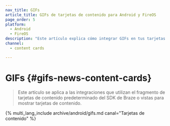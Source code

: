 ```yaml
---
nav_title: GIFs
article_title: GIFs de tarjetas de contenido para Android y FireOS
page_order: 5
platform: 
  - Android
  - FireOS
description: "Este artículo explica cómo integrar GIFs en tus tarjetas de contenido de Android o FireOS."
channel:
  - content cards

---
```


# GIFs {#gifs-news-content-cards}

> Este artículo se aplica a las integraciones que utilizan el fragmento de tarjetas de contenido predeterminado del SDK de Braze o vistas para mostrar tarjetas de contenido.

{% multi_lang_include archive/android/gifs.md canal="Tarjetas de contenido" %}